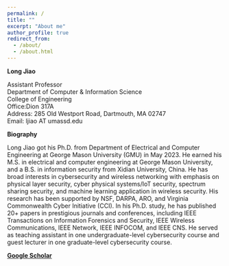 ```yaml
---
permalink: /
title: ""
excerpt: "About me"
author_profile: true
redirect_from: 
  - /about/
  - /about.html
---
```

**Long Jiao**

Assistant Professor\
Department of Computer & Information Science\
College of Engineering\
Office:Dion 317A\
Address: 285 Old Westport Road, Dartmouth, MA 02747\
Email: ljiao AT umassd.edu

**Biography**

Long Jiao got his Ph.D. from Department of Electrical and Computer Engineering at George Mason University (GMU) in May 2023. He earned his M.S. in electrical and computer engineering at George Mason University, and a B.S. in information security from Xidian University, China. He has broad interests in cybersecurity and wireless networking with emphasis on physical layer security, cyber physical systems/IoT security, spectrum sharing security, and machine learning application in wireless security. His research has been supported by NSF, DARPA, ARO, and Virginia Commonwealth Cyber Initiative (CCI). In his Ph.D. study, he has published 20+ papers in prestigious journals and conferences, including IEEE Transactions on Information Forensics and Security, IEEE Wireless Communications, IEEE Network, IEEE INFOCOM, and IEEE CNS. He served as teaching assistant in one undergraduate-level cybersecurity course and guest lecturer in one graduate-level cybersecurity course.

**[Google Scholar](https://scholar.google.com/citations?user=lMtcRhsAAAAJ&hl=en&oi=ao)**


